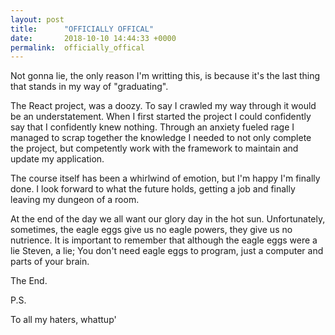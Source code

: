 ```yaml
---
layout: post
title:      "OFFICIALLY OFFICAL"
date:       2018-10-10 14:44:33 +0000
permalink:  officially_offical
---
```




Not gonna lie, the only reason I'm writting this, is because it's the last thing that stands in my way of "graduating". 

The React project, was a doozy. To say I crawled my way through it would be an understatement. When I first started the project I could confidently say that I confidently knew nothing. Through an anxiety fueled rage I managed to scrap together the knowledge I needed to not only complete the project, but competently work with the framework to maintain and update my application. 

The course itself has been a whirlwind of emotion, but I'm happy I'm finally done. I look forward to what the future holds, getting a job and finally leaving my dungeon of a room. 

At the end of the day we all want our glory day in the hot sun. Unfortunately, sometimes, the eagle eggs give us no eagle powers, they give us no nutrience. It is important to remember that although the eagle eggs were a lie Steven, a lie; You don't need eagle eggs to program, just a computer and parts of your brain. 

The End. 

P.S.

To all my haters, whattup' 
